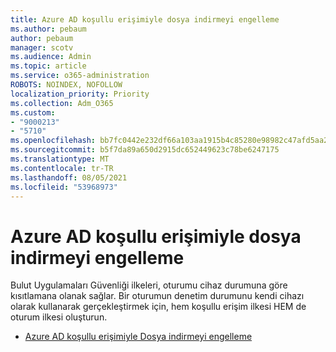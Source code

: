 ```yaml
---
title: Azure AD koşullu erişimiyle dosya indirmeyi engelleme
ms.author: pebaum
author: pebaum
manager: scotv
ms.audience: Admin
ms.topic: article
ms.service: o365-administration
ROBOTS: NOINDEX, NOFOLLOW
localization_priority: Priority
ms.collection: Adm_O365
ms.custom:
- "9000213"
- "5710"
ms.openlocfilehash: bb7fc0442e232df66a103aa1915b4c85280e98982c47afd5aa2cfbb50136fb0f
ms.sourcegitcommit: b5f7da89a650d2915dc652449623c78be6247175
ms.translationtype: MT
ms.contentlocale: tr-TR
ms.lasthandoff: 08/05/2021
ms.locfileid: "53968973"
---
```

# <a name="block-file-download-with-azure-ad-conditional-access"></a>Azure AD koşullu erişimiyle dosya indirmeyi engelleme

Bulut Uygulamaları Güvenliği ilkeleri, oturumu cihaz durumuna göre kısıtlamana olanak sağlar. Bir oturumun denetim durumunu kendi cihazı olarak kullanarak gerçekleştirmek için, hem koşullu erişim ilkesi HEM de oturum ilkesi oluşturun.

- [Azure AD koşullu erişimiyle Dosya indirmeyi engelleme](https://docs.microsoft.com/cloud-app-security/use-case-proxy-block-session-aad#create-a-block-download-policy-for-unmanaged-devices)
